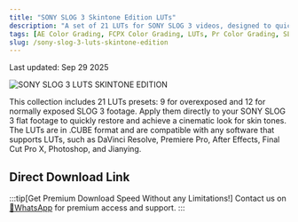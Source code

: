 ```yaml
---
title: "SONY SLOG 3 Skintone Edition LUTs"
description: "A set of 21 LUTs for SONY SLOG 3 videos, designed to quickly restore and create cinematic skin tones."
tags: [AE Color Grading, FCPX Color Grading, LUTs, Pr Color Grading, SLOG 3, Sony, Jianying, Skintone Color Grading, Video Color Grading, Color Grading Presets, DaVinci Resolve Color Grading]
slug: /sony-slog-3-luts-skintone-edition
---
```


Last updated: Sep 29 2025

![SONY SLOG 3 LUTS SKINTONE EDITION](https://www.gfxcamp.com/wp-content/uploads/2025/09/SONY-SLOG-3-LUTS-SKINTONE-EDITION.jpg)

This collection includes 21 LUTs presets: 9 for overexposed and 12 for normally exposed SLOG 3 footage. Apply them directly to your SONY SLOG 3 flat footage to quickly restore and achieve a cinematic look for skin tones. The LUTs are in .CUBE format and are compatible with any software that supports LUTs, such as DaVinci Resolve, Premiere Pro, After Effects, Final Cut Pro X, Photoshop, and Jianying.

## Direct Download Link
:::tip[Get Premium Download Speed Without any Limitations!]
Contact us on [💬WhatsApp](https://wa.me/+8613237610083) for premium  access and support.
:::